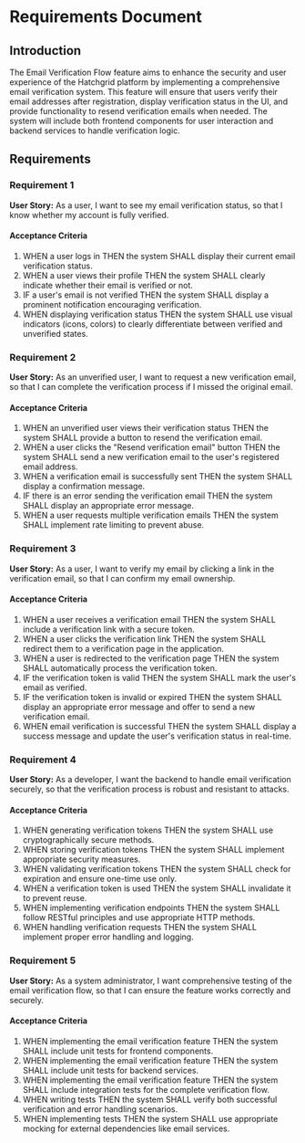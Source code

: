 # Requirements Document

## Introduction

The Email Verification Flow feature aims to enhance the security and user experience of the Hatchgrid platform by implementing a comprehensive email verification system. This feature will ensure that users verify their email addresses after registration, display verification status in the UI, and provide functionality to resend verification emails when needed. The system will include both frontend components for user interaction and backend services to handle verification logic.

## Requirements

### Requirement 1

**User Story:** As a user, I want to see my email verification status, so that I know whether my account is fully verified.

#### Acceptance Criteria

1. WHEN a user logs in THEN the system SHALL display their current email verification status.
2. WHEN a user views their profile THEN the system SHALL clearly indicate whether their email is verified or not.
3. IF a user's email is not verified THEN the system SHALL display a prominent notification encouraging verification.
4. WHEN displaying verification status THEN the system SHALL use visual indicators (icons, colors) to clearly differentiate between verified and unverified states.

### Requirement 2

**User Story:** As an unverified user, I want to request a new verification email, so that I can complete the verification process if I missed the original email.

#### Acceptance Criteria

1. WHEN an unverified user views their verification status THEN the system SHALL provide a button to resend the verification email.
2. WHEN a user clicks the "Resend verification email" button THEN the system SHALL send a new verification email to the user's registered email address.
3. WHEN a verification email is successfully sent THEN the system SHALL display a confirmation message.
4. IF there is an error sending the verification email THEN the system SHALL display an appropriate error message.
5. WHEN a user requests multiple verification emails THEN the system SHALL implement rate limiting to prevent abuse.

### Requirement 3

**User Story:** As a user, I want to verify my email by clicking a link in the verification email, so that I can confirm my email ownership.

#### Acceptance Criteria

1. WHEN a user receives a verification email THEN the system SHALL include a verification link with a secure token.
2. WHEN a user clicks the verification link THEN the system SHALL redirect them to a verification page in the application.
3. WHEN a user is redirected to the verification page THEN the system SHALL automatically process the verification token.
4. IF the verification token is valid THEN the system SHALL mark the user's email as verified.
5. IF the verification token is invalid or expired THEN the system SHALL display an appropriate error message and offer to send a new verification email.
6. WHEN email verification is successful THEN the system SHALL display a success message and update the user's verification status in real-time.

### Requirement 4

**User Story:** As a developer, I want the backend to handle email verification securely, so that the verification process is robust and resistant to attacks.

#### Acceptance Criteria

1. WHEN generating verification tokens THEN the system SHALL use cryptographically secure methods.
2. WHEN storing verification tokens THEN the system SHALL implement appropriate security measures.
3. WHEN validating verification tokens THEN the system SHALL check for expiration and ensure one-time use only.
4. WHEN a verification token is used THEN the system SHALL invalidate it to prevent reuse.
5. WHEN implementing verification endpoints THEN the system SHALL follow RESTful principles and use appropriate HTTP methods.
6. WHEN handling verification requests THEN the system SHALL implement proper error handling and logging.

### Requirement 5

**User Story:** As a system administrator, I want comprehensive testing of the email verification flow, so that I can ensure the feature works correctly and securely.

#### Acceptance Criteria

1. WHEN implementing the email verification feature THEN the system SHALL include unit tests for frontend components.
2. WHEN implementing the email verification feature THEN the system SHALL include unit tests for backend services.
3. WHEN implementing the email verification feature THEN the system SHALL include integration tests for the complete verification flow.
4. WHEN writing tests THEN the system SHALL verify both successful verification and error handling scenarios.
5. WHEN implementing tests THEN the system SHALL use appropriate mocking for external dependencies like email services.
